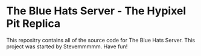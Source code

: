 # The Blue Hats Server - The Hypixel Pit Replica

This repositry contains all of the source code for The Blue Hats Server. This project was started by Stevemmmmm. Have fun!
